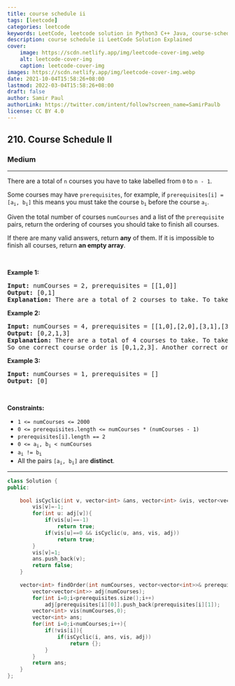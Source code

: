 ```yaml
---
title: course schedule ii
tags: [leetcode]
categories: leetcode
keywords: LeetCode, leetcode solution in Python3 C++ Java, course-schedule-ii solution
description: course schedule ii LeetCode Solution Explained
cover:
    image: https://scdn.netlify.app/img/leetcode-cover-img.webp
    alt: leetcode-cover-img
    caption: leetcode-cover-img
images: https://scdn.netlify.app/img/leetcode-cover-img.webp
date: 2021-10-04T15:58:26+08:00
lastmod: 2022-03-04T15:58:26+08:00
draft: false
author: Samir Paul
authorLink: https://twitter.com/intent/follow?screen_name=SamirPaulb
license: CC BY 4.0
---
```



<h2>210. Course Schedule II</h2><h3>Medium</h3><hr><div><p>There are a total of <code>n</code> courses you have to take labelled from <code>0</code> to <code>n - 1</code>.</p>

<p>Some courses may have <code>prerequisites</code>, for example, if&nbsp;<code>prerequisites[i] = [a<sub>i</sub>, b<sub>i</sub>]</code>&nbsp;this means you must take the course <code>b<sub>i</sub></code> before the course <code>a<sub>i</sub></code>.</p>

<p>Given the total number of courses&nbsp;<code>numCourses</code> and a list of the <code>prerequisite</code> pairs, return the ordering of courses you should take to finish all courses.</p>

<p>If there are many valid answers, return <strong>any</strong> of them.&nbsp;If it is impossible to finish all courses, return <strong>an empty array</strong>.</p>

<p>&nbsp;</p>
<p><strong>Example 1:</strong></p>

<pre><strong>Input:</strong> numCourses = 2, prerequisites = [[1,0]]
<strong>Output:</strong> [0,1]
<strong>Explanation:</strong> There are a total of 2 courses to take. To take course 1 you should have finished course 0. So the correct course order is [0,1].
</pre>

<p><strong>Example 2:</strong></p>

<pre><strong>Input:</strong> numCourses = 4, prerequisites = [[1,0],[2,0],[3,1],[3,2]]
<strong>Output:</strong> [0,2,1,3]
<strong>Explanation:</strong> There are a total of 4 courses to take. To take course 3 you should have finished both courses 1 and 2. Both courses 1 and 2 should be taken after you finished course 0.
So one correct course order is [0,1,2,3]. Another correct ordering is [0,2,1,3].
</pre>

<p><strong>Example 3:</strong></p>

<pre><strong>Input:</strong> numCourses = 1, prerequisites = []
<strong>Output:</strong> [0]
</pre>

<p>&nbsp;</p>
<p><strong>Constraints:</strong></p>

<ul>
	<li><code>1 &lt;= numCourses &lt;= 2000</code></li>
	<li><code>0 &lt;=&nbsp;prerequisites.length &lt;= numCourses * (numCourses - 1)</code></li>
	<li><code>prerequisites[i].length == 2</code></li>
	<li><code>0 &lt;= a<sub>i</sub>, b<sub>i</sub> &lt;&nbsp;numCourses</code></li>
	<li><code>a<sub>i</sub>&nbsp;!=&nbsp;b<sub>i</sub></code></li>
	<li>All the pairs <code>[a<sub>i</sub>, b<sub>i</sub>]</code> are <strong>distinct</strong>.</li>
</ul>
</div>

---




```cpp
class Solution {
public:
    
    bool isCyclic(int v, vector<int> &ans, vector<int> &vis, vector<vector<int>> &adj){
        vis[v]=-1;
        for(int u: adj[v]){
            if(vis[u]==-1)
                return true;
            if(vis[u]==0 && isCyclic(u, ans, vis, adj))
                return true;
        }
        vis[v]=1;
        ans.push_back(v);
        return false;
    }
    
    vector<int> findOrder(int numCourses, vector<vector<int>>& prerequisites) {
        vector<vector<int>> adj(numCourses);
        for(int i=0;i<prerequisites.size();i++)
            adj[prerequisites[i][0]].push_back(prerequisites[i][1]);
        vector<int> vis(numCourses,0);
        vector<int> ans;
        for(int i=0;i<numCourses;i++){
            if(!vis[i]){
                if(isCyclic(i, ans, vis, adj))
                    return {};
            }
        }
        return ans;
    }
};
```
